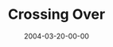 ---
layout: message
category: message
series: "The New New Thing"
title: "Crossing Over"
date: 2004-03-20-00-00
message_id: 179
sc-permalink-url: "http://soundcloud.com/crdschurch/crossing-over"
audio: "http://s3.amazonaws.com/crossroads-media/messages/audio/TNNT_01_03-21-04_Crossing_Over.mp3"
audio-duration: "39:09"
tag: 
 - spiritual
 - many-paths
 - new-age
 - spirituality
 - angels
 - jonathon-edward
 - edward
 - tome
 - spirit
explicit: false
---